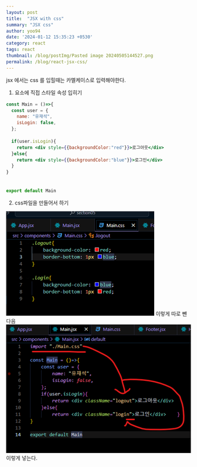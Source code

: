 ```yaml
---
layout: post
title:  "JSX with css"
summary: "JSX css"
author: yoo94
date: '2024-01-12 15:35:23 +0530'
category: react
tags: react
thumbnail: /blog/postImg/Pasted image 20240505144527.png
permalink: /blog/react-jsx-css/
---
```


jsx 에서는 css 를 입힐때는 카멜케이스로 입력해야한다.
1. 요소에 직접 스타일 속성 입히기
```jsx
const Main = ()=>{
  const user = {
    name: "유재석",
    isLogin: false,
  };

  if(user.isLogin){
    return <div style={{backgroundColor:"red"}}>로그아웃</div>
  }else{
    return <div style={{backgroundColor:"blue"}}>로그인</div>   
  }
}


export default Main
```

2. css파일을 만들어서 하기
<img src="/blog/postImg/Pasted image 20240505150240.png" alt="Pasted image 20240505150240.png" style="max-width:100%;">
이렇게 따로 뺀다음
<img src="/blog/postImg/Pasted image 20240505150347.png" alt="Pasted image 20240505150347.png" style="max-width:100%;">
이렇게 넣는다.

